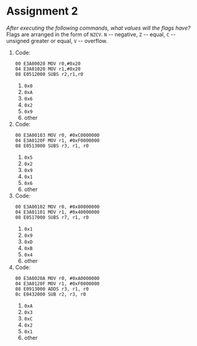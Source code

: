 # Assignment 2

_After executing the following commands, what values will the flags have?_        
Flags are arranged in the form of `NZCV`. `N` -- negative, `Z` -- equal, `C` --
unsigned greater or equal, `V` -- overflow.

1. Code:
    ```
    00 E3A00020 MOV r0,#0x20
    04 E3A01020 MOV r1,#0x20
    08 E0512000 SUBS r2,r1,r0
    ```
    1. `0x0`
    2. `0xA`
    3. `0x6`
    4. `0x2`
    5. `0x9`
    6. other
2. Code:
    ```
    00 E3A00103 MOV r0, #0xC0000000
    04 E3A0120F MOV r1, #0xF0000000
    08 E0513000 SUBS r3, r1, r0
    ```
    1. `0x5`
    2. `0x2`
    3. `0x9`
    4. `0x1`
    5. `0x6`
    6. other
3. Code:
    ```
    00 E3A00102 MOV r0, #0x80000000
    04 E3A01101 MOV r1, #0x40000000
    08 E0517000 SUBS r7, r1, r0
    ```
    1. `0x1`
    2. `0x9`
    3. `0xD`
    4. `0xB`
    5. `0x4`
    6. other
4. Code:
    ```
    00 E3A0020A MOV r0, #0xA0000000
    04 E3A0120F MOV r1, #0xF0000000
    08 E0913000 ADDS r3, r1, r0
    0c E0432000 SUB r2, r3, r0
    ```
    1. `0xA`
    2. `0x3`
    3. `0xC`
    4. `0x2`
    5. `0x1`
    6. other
